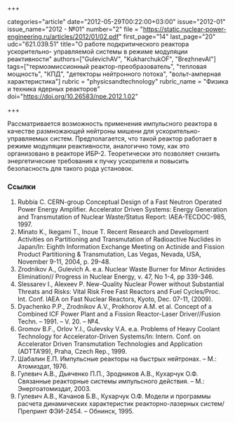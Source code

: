 +++

categories="article"
date="2012-05-29T00:22:00+03:00"
issue="2012-01"
issue_name="2012 - №01"
number="2"
file = "https://static.nuclear-power-engineering.ru/articles/2012/01/02.pdf"
first_page="14"
last_page="20"
udc="621.039.51"
title="О работе подкритического реактора ускорительно- управляемой системы в режиме модуляции реактивности"
authors=["GulevichAV", "KukharchukOF", "BrezhnevAI"]
tags=["термоэмиссионный реактор-преобразователь", "тепловая мощность", "КПД", "детекторы нейтронного потока", "вольт-амперная характеристика"]
rubric = "physicsandtechnology"
rubric_name = "Физика и техника ядерных реакторов"
doi="https://doi.org/10.26583/npe.2012.1.02"

+++

Рассматривается возможность применения импульсного реактора в качестве размножающей нейтроны мишени для ускорительно-управляемых систем. Предполагается, что такой реактор работает в режиме модуляции реактивности, аналогично тому, как это организовано в реакторе ИБР-2. Теоретически это позволяет снизить энергетические требования к пучку ускорителя и повысить безопасность для такого рода установок.

### Ссылки

1. Rubbia С. CERN-group Conceptual Design of a Fast Neutron Operated Power Energy Amplifier. Accelerator Driven Systems: Energy Generation and Transmutation of Nuclear Waste/Status Report: IAEA-TECDOC-985, 1997.
2. Minato K., Ikegami T., Inoue T. Recent Research and Development Activities on Partitioning and Transmutation of Radioactive Nuclides in Japan/In: Eighth Information Exchange Meeting on Actinide and Fission Product Partitioning & Transmutation, Las Vegas, Nevada, USA, November 9-11, 2004, p. 29-48.
3. Zrodnikov A., Gulevich A. e.a. Nuclear Waste Burner for Minor Actinides Elimination// Progress in Nuclear Energy, v. 47, No 1-4, pp 339-346.
4. Slessarev I., Alexeev P. New-Quality Nuclear Power without Substantial Threats and Risks: Vital Risk Free Fast Reactors and Fuel Cycles/Proc. Int. Conf. IAEA on Fast Nuclear Reactors, Kyoto, Dec. 07-11, (2009).
5. Dyachenko P.P., Zrodnikov A.V., Prokhorov A.M. et al. Concept of a Combined ICF Power Plant and a Fission Reactor-Laser Driver//Fusion Techn. – 1991. – V. 20. – №4.
6. Gromov B.F., Orlov Y.I., Gulevsky V.A. e.a. Problems of Heavy Coolant Technology for Accelerator-Driven Systems/In: Intern. Conf. on Accelerator Driven Transmutation Technologies and Application (ADTTA’99), Praha, Czech Rep., 1999.
7. Шабалин Е.П. Импульсные реакторы на быстрых нейтронах. – М.: Атомиздат, 1976.
8. Гулевич А.В., Дьяченко П.П., Зродников А.В., Кухарчук О.Ф. Связанные реакторные системы импульсного действия. – М.: Энергоатомиздат, 2003.
9. Гулевич А.В., Качанов Б.В., Кухарчук О.Ф. Модели и программы расчета динамических характеристик реакторно-лазерных систем/Препринт ФЭИ-2454. – Обнинск, 1995.